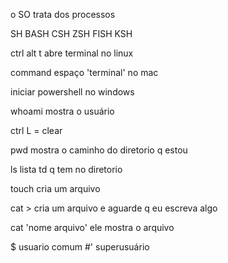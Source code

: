 o SO trata dos processos

SH
BASH
CSH
ZSH
FISH
KSH

ctrl alt t abre terminal no linux

command espaço 'terminal' no mac

iniciar powershell no windows

whoami mostra o usuário

ctrl L = clear

pwd mostra o caminho do diretorio q estou

ls lista td q tem no diretorio

touch cria um arquivo

cat > cria um arquivo e aguarde q eu escreva algo

cat 'nome arquivo' ele mostra o arquivo 

$ usuario comum
#' superusuário

